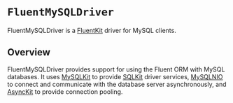 # ``FluentMySQLDriver``

FluentMySQLDriver is a [FluentKit] driver for MySQL clients.

## Overview

FluentMySQLDriver provides support for using the Fluent ORM with MySQL databases. It uses [MySQLKit] to provide [SQLKit] driver services, [MySQLNIO] to connect and communicate with the database server asynchronously, and [AsyncKit] to provide connection pooling.

[FluentKit]: https://github.com/vapor/fluent-kit
[SQLKit]: https://github.com/vapor/sql-kit
[MySQLKit]: https://github.com/vapor/mysql-kit
[MySQLNIO]: https://github.com/vapor/mysql-nio
[AsyncKit]: https://github.com/vapor/async-kit

